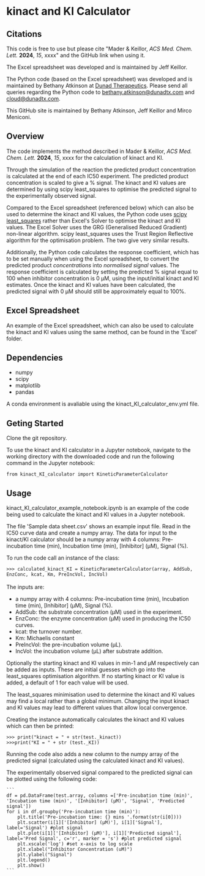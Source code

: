 # kinact and KI Calculator

## Citations
This code is free to use but please cite "Mader & Keillor, *ACS Med. Chem. Lett.* **2024**, *15*, xxxx" and the GitHub link when using it. <br>

The Excel spreadsheet was developed and is maintained by Jeff Keillor.

The Python code (based on the Excel spreadsheet) was developed and is maintained by Bethany Atkinson at [Dunad Therapeutics](https://www.dunadtx.com/). Please send all queries regarding the Python code to <bethany.atkinson@dunadtx.com> and <cloud@dunadtx.com>.

This GitHub site is maintained by Bethany Atkinson, Jeff Keillor and Mirco Meniconi.

## Overview

The code implements the method described in Mader & Keillor, *ACS Med. Chem. Lett.* **2024**, *15*, xxxx for the calculation of kinact and KI. <br>

Through the simulation of the reaction the predicted product concentration is calculated at the end of each IC50 experiment. The predicted product concentration is scaled to give a % signal. The kinact and KI values are determined by using scipy least_squares to optimise the predicted signal to the experimentally observed signal. 

Compared to the Excel spreadsheet (referenced below) which can also be used to determine the kinact and KI values, the Python code uses [scipy least_squares](https://docs.scipy.org/doc/scipy/reference/generated/scipy.optimize.least_squares.html#r20fc1df64af7-stir) rather than Excel's Solver to optimise the kinact and KI values. The Excel Solver uses the GRG (Generalised Reduced Gradient) non-linear algorithm. scipy least_squares uses the Trust Region Reflective algorithm for the optimisation problem. The two give very similar results.

Additionally, the Python code calculates the response coefficient, which has to be set manually when using the Excel spreadsheet, to convert the predicted product *concentrations* into *normalised signal* values. The response coefficient is calculated by setting the predicted % signal equal to 100 when inhibitor concentration is 0 µM, using the input/initial kinact and KI estimates. Once the kinact and KI values have been calculated, the predicted signal with 0 µM should still be approximately equal to 100%.

## Excel Spreadsheet

An example of the Excel spreadsheet, which can also be used to calculate the kinact and KI values using the same method, can be found in the 'Excel' folder. 

## Dependencies
- numpy
- scipy
- matplotlib
- pandas

A conda environment is avaliable using the kinact_KI_calculator_env.yml file.

## Geting Started
Clone the git repository.

To use the kinact and KI calculator in a Jupyter notebook, navigate to the working directory with the downloaded code and run the following command in the Jupyter notebook: <br>

`from kinact_KI_calculator import KineticParameterCalculator`

## Usage
kinact_KI_calculator_example_notebook.ipynb is an example of the code being used to calculate the kinact and KI values in a Jupyter notebook. <br>

The file 'Sample data sheet.csv' shows an example input file. Read in the IC50 curve data and create a numpy array. The data for input to the kinact/KI calculator should be a numpy array with 4 columns: Pre-incubation time (min), Incubation time (min), [Inhibitor] (µM), Signal (%). <br>

To run the code call an instance of the class: <br>

`>>> calculated_kinact_KI = KineticParameterCalculator(array, AddSub, EnzConc, kcat, Km, PreIncVol, IncVol)` <br>
<br>
The inputs are:
- a numpy array with 4 columns: Pre-incubation time (min), Incubation time (min), [Inhibitor] (µM), Signal (%).
- AddSub: the substrate concentration (µM) used in the experiment. 
- EnzConc: the enzyme concentration (µM) used in producing the IC50 curves.
- kcat: the turnover number.
- Km: Michaelis constant
- PreIncVol: the pre-incubation volume (µL).
- IncVol: the incubation volume (µL) after substrate addition.

Optionally the starting kinact and KI values in min-1 and µM respectively can be added as inputs. These are initial guesses which go into the least_squares optimisation algorithm. If no starting kinact or KI value is added, a default of 1 for each value will be used. <br>

The least_squares minimisation used to determine the kinact and KI values may find a local rather than a global minimum. Changing the input kinact and KI values may lead to different values that allow local convergence. 

Creating the instance automatically calculates the kinact and KI values which can then be printed: <br>

`>>> print("kinact = " + str(test._kinact))` <br>
`>>>print("KI = " + str (test._KI))` <br>

Running the code also adds a new column to the numpy array of the predicted signal (calculated using the calculated kinact and KI values). <br>

The experimentally observed signal compared to the predicted signal can be plotted using the following code: <br>

    ```
    df = pd.DataFrame(test.array, columns =['Pre-incubation time (min)', 'Incubation time (min)', '[Inhibitor] (µM)', 'Signal', 'Predicted signal'])
    for i in df.groupby('Pre-incubation time (min)'):
        plt.title('Pre-incubation time: {} mins '.format(str(i[0])))
        plt.scatter(i[1]['[Inhibitor] (µM)'], i[1]['Signal'], label='Signal') #plot signal
        plt.plot(i[1]['[Inhibitor] (µM)'], i[1]['Predicted signal'], label='Pred Signal', c='r', marker = 's') #plot predicted signal
        plt.xscale('log') #set x-axis to log scale 
        plt.xlabel("Inhibitor Concentration (uM)")
        plt.ylabel("Signal")
        plt.legend()
        plt.show()
    ```


